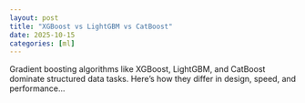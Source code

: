 ```yaml
---
layout: post
title: "XGBoost vs LightGBM vs CatBoost"
date: 2025-10-15
categories: [ml]
---
```


Gradient boosting algorithms like XGBoost, LightGBM, and CatBoost dominate structured data tasks.
Here’s how they differ in design, speed, and performance...
